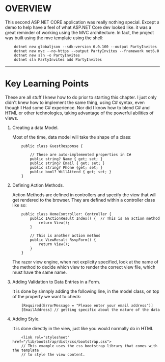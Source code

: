 # OVERVIEW
This second ASP.NET CORE application was really nothing special. Except a demo
to help have a feel of what ASP.NET Core dev looked like. it was a great reminder
of working using the MVC architecture. In fact, the project was built using the mvc
template using the shell:
```
    dotnet new globaljson --sdk-version 6.0.100 --output PartyInvites
    dotnet new mvc --no-https --output PartyInvites --framework net6.0
    dotnet new sln -o PartyInvites
    dotnet sln PartyInvites add PartyInvites
```

***

# Key Learning Points

These are all stuff I knew how to do prior to starting this chapter. I just only didn't knew
how to implement the same thing, using C# syntax, even though I Had some C# experience. Nor did
I know how to blend C# and HTML or other technologies, taking advantage of the powerful abilities
of views.

1. Creating a data Model.

    Most of the time, data model will take the shape of a class:
    ```
        public class GuestResponse {

            // These are auto-implemented properties in C#
            public string? Name { get; set; }
            public string? Email { get; set; }
            public string? Phone {get; set; }
            public bool? WillAttend { get; set; }
        }
    ```

2. Defining Action Methods.

    Action Methods are defined in controllers and specify the view that will get rendered to the browser.
    They are defined within a controller class like so:
    ```
        public class HomeController: Controller {
            public IActionResult Index() {  // This is an action method
                return View();
            }

            // This is another action method
            public ViewResult RsvpForm() {
                return View();
            }
        }
    ```
    The razor view engine, when not explicity specified, look at the name of the method to decide which
    view to render the correct view file, which must have the same name.

3. Adding Validation to Data Entries in a Form.

    It is done by simnply adding the following line, in the model class, on top of the property
    we want to check:
    ```
        [Required(ErrorMessage = "Please enter your email address")]
        [EmailAddress] // getting specific about the nature of the data
    ```

4. Adding Style.

    It is done directly in the view, just like you would normally do in HTML
    ```
        <link rel="stylesheet" href="/lib/bootstrap/dist/css/bootstrap.css">
        // This example uses the css bootstrap library that comes with the template
        // to style the view content.
    ```